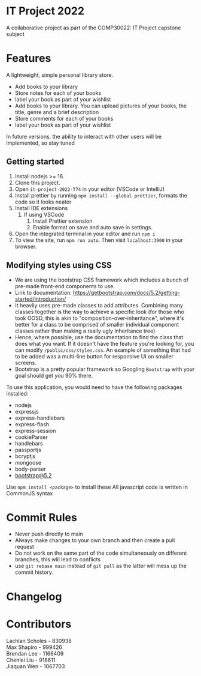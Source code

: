 # IT Project 2022 
A collaborative project as part of the COMP30022: IT Project capstone subject

# Features
A lightweight, simple personal library store.

- Add books to your library
- Store notes for each of your books
- label your book as part of your wishlist
- Add books to your library. You can upload pictures of your books, the title, genre and a brief description
 - Store comments for each of your books
 - label your book as part of your wishlist

 In future versions, the ability to interact with other users will be implemented, so stay tuned

 ## Getting started

 1. Install nodejs >= 16.
 2. Clone this project.
 3. Open `it-project-2022-T74` in your editor (VSCode or IntelliJ)
 4. Install prettier by running `npm install --global prettier`, formats the code so it looks neater
 5. Install IDE extensions
     1. If using VSCode
         1. Install Prettier extension
         2. Enable format on save and auto save in settings.
 6. Open the integrated terminal in your editor and run `npm i`
 7. To view the site, run `npm run auto`. Then visit `localhost:3900` in your browser.

 ## Modifying styles using CSS

 * We are using the bootstrap CSS framework which includes a bunch of pre-made front-end
   components to use.
 * Link to documentation: https://getbootstrap.com/docs/5.2/getting-started/introduction/
 * It heavily uses pre-made classes to add attributes. Combining many classes together is the way to achieve a specific
   look (for those who took OOSD, this is akin to "composition-over-inheritance", where it's better for a class to be
   comprised of smaller individual component classes rather than making a really ugly inheritance tree)
 * Hence, where possible, use the documentation to find the class that does what you want. If it doesn't have the feature
   you're looking for, you can modify `/public/css/styles.css`. An example of something that had to be added was a
   multi-line button for responsive UI on smaller screens.
 * Bootstrap is a pretty popular framework so Googling `Bootstrap` with your goal should get you 90% there.


To use this application, you would need to have the following packages installed:
- nodejs
- expressjs
- express-handlebars
- express-flash
- express-session
- cookieParser
- handlebars
- passportjs
- bcryptjs
- mongoose
- body-parser
- bootstrap@5.2

Use `npm install <package>` to install these
All javascript code is written in CommonJS syntax

# Commit Rules
- Never push directly to main
- Always make changes to your own branch and then create a pull request
- Do not work on the same part of the code simultaneously on different branches, this will lead to conflicts
- use `git rebase main` instead of `git pull` as the latter will mess up the commit history.

# Changelog


# Contributors

Lachlan Scholes - 830938  
Max Shapiro - 999426  
Brendan Lee - 1166409  
Chenlei Liu - 918611  
Jiaquan Wen - 1067703  
